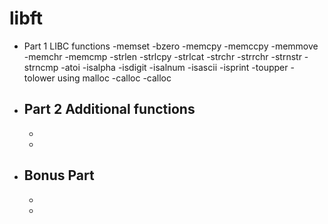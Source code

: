 # libft

- Part 1 LIBC functions
  -memset
  -bzero
  -memcpy
  -memccpy
  -memmove
  -memchr
  -memcmp
  -strlen
  -strlcpy
  -strlcat
  -strchr
  -strrchr
  -strnstr
  -strncmp
  -atoi
  -isalpha
  -isdigit
  -isalnum
  -isascii
  -isprint
  -toupper
  -tolower
  using malloc
  -calloc
  -calloc
- Part 2 Additional functions
  -
  -
  -
- Bonus Part
  -
  -
  -
